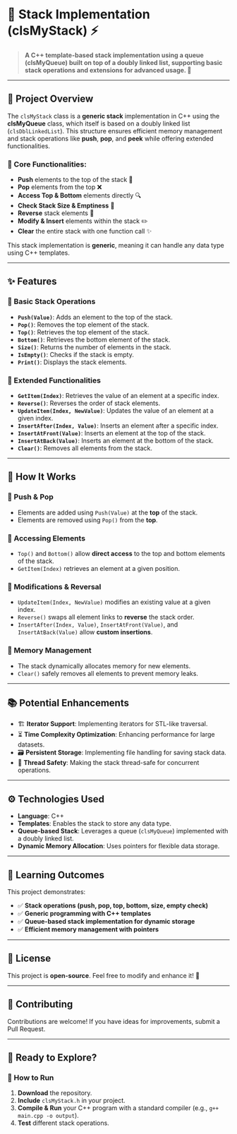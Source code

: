 # 📌 Stack Implementation (clsMyStack) ⚡

> **A C++ template-based stack implementation using a queue (clsMyQueue) built on top of a doubly linked list, supporting basic stack operations and extensions for advanced usage. 🚀**

---

## 🌟 Project Overview

The `clsMyStack` class is a **generic stack** implementation in C++ using the **clsMyQueue** class, which itself is based on a doubly linked list (`clsDblLinkedList`). This structure ensures efficient memory management and stack operations like **push**, **pop**, and **peek** while offering extended functionalities.

### 🔹 Core Functionalities:
- **Push** elements to the top of the stack 🔄
- **Pop** elements from the top ❌
- **Access Top & Bottom** elements directly 🔍
- **Check Stack Size & Emptiness** 📏
- **Reverse** stack elements 🔄
- **Modify & Insert** elements within the stack ✏️
- **Clear** the entire stack with one function call ✨

This stack implementation is **generic**, meaning it can handle any data type using C++ templates.

---

## ✨ Features

### 🔹 Basic Stack Operations
- **`Push(Value)`**: Adds an element to the top of the stack.
- **`Pop()`**: Removes the top element of the stack.
- **`Top()`**: Retrieves the top element of the stack.
- **`Bottom()`**: Retrieves the bottom element of the stack.
- **`Size()`**: Returns the number of elements in the stack.
- **`IsEmpty()`**: Checks if the stack is empty.
- **`Print()`**: Displays the stack elements.

### 🔹 Extended Functionalities
- **`GetItem(Index)`**: Retrieves the value of an element at a specific index.
- **`Reverse()`**: Reverses the order of stack elements.
- **`UpdateItem(Index, NewValue)`**: Updates the value of an element at a given index.
- **`InsertAfter(Index, Value)`**: Inserts an element after a specific index.
- **`InsertAtFront(Value)`**: Inserts an element at the top of the stack.
- **`InsertAtBack(Value)`**: Inserts an element at the bottom of the stack.
- **`Clear()`**: Removes all elements from the stack.

---

## 🚀 How It Works

### 🔹 Push & Pop
- Elements are added using `Push(Value)` at the **top** of the stack.
- Elements are removed using `Pop()` from the **top**.

### 🔹 Accessing Elements
- `Top()` and `Bottom()` allow **direct access** to the top and bottom elements of the stack.
- `GetItem(Index)` retrieves an element at a given position.

### 🔹 Modifications & Reversal
- `UpdateItem(Index, NewValue)` modifies an existing value at a given index.
- `Reverse()` swaps all element links to **reverse** the stack order.
- `InsertAfter(Index, Value)`, `InsertAtFront(Value)`, and `InsertAtBack(Value)` allow **custom insertions**.

### 🔹 Memory Management
- The stack dynamically allocates memory for new elements.
- `Clear()` safely removes all elements to prevent memory leaks.

---

## 📚 Potential Enhancements

- 🏗 **Iterator Support**: Implementing iterators for STL-like traversal.
- ⏳ **Time Complexity Optimization**: Enhancing performance for large datasets.
- 🗃️ **Persistent Storage**: Implementing file handling for saving stack data.
- 🚀 **Thread Safety**: Making the stack thread-safe for concurrent operations.

---

## ⚙️ Technologies Used

- **Language**: C++
- **Templates**: Enables the stack to store any data type.
- **Queue-based Stack**: Leverages a queue (`clsMyQueue`) implemented with a doubly linked list.
- **Dynamic Memory Allocation**: Uses pointers for flexible data storage.

---

## 🎯 Learning Outcomes

This project demonstrates:
- ✅ **Stack operations (push, pop, top, bottom, size, empty check)**
- ✅ **Generic programming with C++ templates**
- ✅ **Queue-based stack implementation for dynamic storage**
- ✅ **Efficient memory management with pointers**

---

## 📜 License

This project is **open-source**. Feel free to modify and enhance it! 🚀

---

## 🤝 Contributing

Contributions are welcome! If you have ideas for improvements, submit a Pull Request.

---

## 🏁 Ready to Explore?

### 🚀 How to Run
1. **Download** the repository.
2. **Include** `clsMyStack.h` in your project.
3. **Compile & Run** your C++ program with a standard compiler (e.g., `g++ main.cpp -o output`).
4. **Test** different stack operations.

